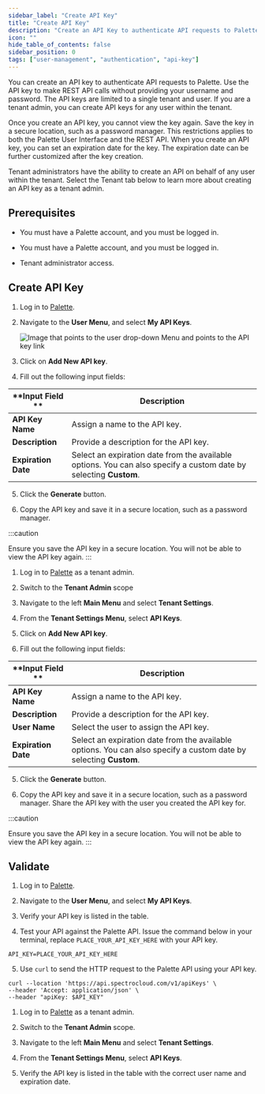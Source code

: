```yaml
---
sidebar_label: "Create API Key"
title: "Create API Key"
description: "Create an API Key to authenticate API requests to Palette."
icon: ""
hide_table_of_contents: false
sidebar_position: 0
tags: ["user-management", "authentication", "api-key"]
---
```


You can create an API key to authenticate API requests to Palette. Use the API key to make REST API calls without providing your username and password. The API keys are limited to a single tenant and user. If you are a tenant admin, you can create API keys for any user within the tenant.

Once you create an API key, you cannot view the key again. Save the key in a secure location, such as a password manager. This restrictions applies to both the Palette User Interface and the REST API. When you create an API key, you can set an expiration date for the key. The expiration date can be further customized after the key creation.

Tenant administrators have the ability to create an API on behalf of any user within the tenant. Select the Tenant tab below to learn more about creating an API key as a tenant admin.

## Prerequisites

<Tabs groupId="scope">
<TabItem label="User" value="user">

- You must have a Palette account, and you must be logged in.

</TabItem>
<TabItem label="Tenant" value="tenant">

- You must have a Palette account, and you must be logged in.

- Tenant administrator access.

</TabItem>
</Tabs>

## Create API Key

<Tabs groupId="scope">
<TabItem label="User" value="user">

1. Log in to [Palette](https://console.spectrocloud.com).

2. Navigate to the **User Menu**, and select **My API Keys**.

   ![Image that points to the user drop-down Menu and points to the API key link](/tutorials/deploy-app/devx_apps_deploy-app_create-api-key.png)

3. Click on **Add New API key**.

4. Fill out the following input fields:

| **Input Field **    | **Description**                                                                                                   |
| ------------------- | ----------------------------------------------------------------------------------------------------------------- |
| **API Key Name**    | Assign a name to the API key.                                                                                     |
| **Description**     | Provide a description for the API key.                                                                            |
| **Expiration Date** | Select an expiration date from the available options. You can also specify a custom date by selecting **Custom**. |

5. Click the **Generate** button.

6. Copy the API key and save it in a secure location, such as a password manager.

:::caution

Ensure you save the API key in a secure location. You will not be able to view the API key again.
:::

</TabItem>
<TabItem label="Tenant" value="tenant">

1. Log in to [Palette](https://console.spectrocloud.com) as a tenant admin.

2. Switch to the **Tenant Admin** scope

3. Navigate to the left **Main Menu** and select **Tenant Settings**.

4. From the **Tenant Settings Menu**, select **API Keys**.

5. Click on **Add New API key**.

6. Fill out the following input fields:

| **Input Field **    | **Description**                                                                                                   |
| ------------------- | ----------------------------------------------------------------------------------------------------------------- |
| **API Key Name**    | Assign a name to the API key.                                                                                     |
| **Description**     | Provide a description for the API key.                                                                            |
| **User Name**       | Select the user to assign the API key.                                                                            |
| **Expiration Date** | Select an expiration date from the available options. You can also specify a custom date by selecting **Custom**. |

5. Click the **Generate** button.

6. Copy the API key and save it in a secure location, such as a password manager. Share the API key with the user you created the API key for.

:::caution

Ensure you save the API key in a secure location. You will not be able to view the API key again.
:::

</TabItem>

</Tabs>

## Validate

<Tabs groupId="scope">
<TabItem label="User" value="user">

1. Log in to [Palette](https://console.spectrocloud.com).

2. Navigate to the **User Menu**, and select **My API Keys**.

3. Verify your API key is listed in the table.

4. Test your API against the Palette API. Issue the command below in your terminal, replace `PLACE_YOUR_API_KEY_HERE` with your API key.

```shell
API_KEY=PLACE_YOUR_API_KEY_HERE
```

5. Use `curl` to send the HTTP request to the Palette API using your API key.

```shell
curl --location 'https://api.spectrocloud.com/v1/apiKeys' \
--header 'Accept: application/json' \
--header "apiKey: $API_KEY"
```

</TabItem>
<TabItem label="Tenant" value="tenant">

1. Log in to [Palette](https://console.spectrocloud.com) as a tenant admin.

2. Switch to the **Tenant Admin** scope.

3. Navigate to the left **Main Menu** and select **Tenant Settings**.

4. From the **Tenant Settings Menu**, select **API Keys**.

5. Verify the API key is listed in the table with the correct user name and expiration date.

</TabItem>
</Tabs>
